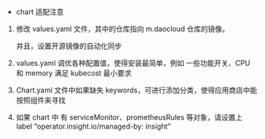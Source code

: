 * chart 适配注意

1. 修改 values.yaml 文件，其中的仓库指向 m.daocloud 仓库的镜像。

    并且，设置开源镜像的自动化同步

2. values.yaml 调优各种配置值，使得安装最简单，例如 一些功能开关、CPU 和 memory 满足 kubecost 最小要求

3. Chart.yaml 文件中如果缺失 keywords，可进行添加分类，使得应用商店中能按照组件来寻找

4. 如果 chart 中 有 serviceMonitor、prometheusRules 等对象，请设置上 label “operator.insight.io/managed-by: insight”
